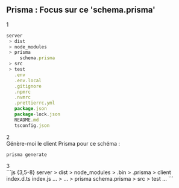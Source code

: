 
## Prisma : Focus sur ce 'schema.prisma'

<div grid="~ cols-2 gap-6" class="relative">

<div
  class="absolute -top-1 left-70 px-4 py-3 border rounded-full text-white bg-orange-300 shadow"
  style="z-index: 1;"
>
  1
</div>

```js {all|4-5}
server
 > dist
 > node_modules
 > prisma
     schema.prisma
 > src
 > test
   .env
   .env.local
   .gitignore
   .npmrc
   .nvmrc
   .prettierrc.yml
   package.json
   package-lock.json
   README.md
   tsconfig.json
```

<div
  v-if="$slidev.nav.clicks >= 2"
  class="absolute top-19 left-190 px-4 py-3 border rounded-full text-white bg-orange-300 shadow"
  style="z-index: 1;"
>
  2
</div>

<div>
<div v-click class="mt-5 border p-2 rounded-xl">
Génère-moi le client Prisma pour ce schéma :

`prisma generate`
</div>

<div
  v-if="$slidev.nav.clicks >= 3"
  class="absolute top-80 left-190 px-4 py-3 border rounded-full text-white bg-orange-300 shadow"
  style="z-index: 1;"
>
  3
</div>

<div v-click class="mt-8">
```js {3,5-8}
server
 > dist
 > node_modules
   > .bin
   > .prisma
     > client
         index.d.ts
         index.js
         ...
   > ...
 > prisma
     schema.prisma
 > src
 > test
   ...
```
</div>
</div>

</div>

<!--
### Avec ce schéma, on va pouvoir utiliser la CLI de Prisma pour nous générer notre client Prisma.
-->
